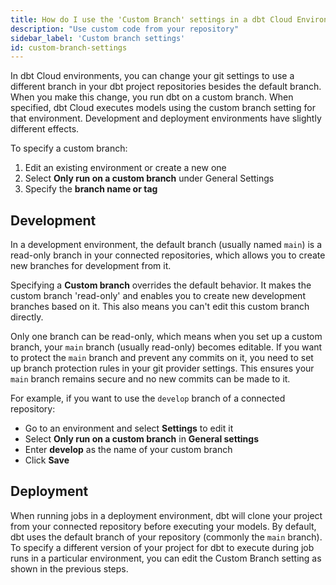 ```yaml
---
title: How do I use the 'Custom Branch' settings in a dbt Cloud Environment?
description: "Use custom code from your repository"
sidebar_label: 'Custom branch settings'
id: custom-branch-settings
---
```


In dbt Cloud environments, you can change your git settings to use a different branch in your dbt project repositories besides the default branch. When you make this change, you run dbt on a custom branch. When specified, dbt Cloud executes models using the custom branch setting for that environment. Development and deployment environments have slightly different effects.

To specify a custom branch:
1. Edit an existing environment or create a new one
2. Select **Only run on a custom branch** under General Settings
3. Specify the **branch name or tag**


## Development

In a development environment, the default branch (usually named `main`) is a read-only branch in your connected repositories, which allows you to create new branches for development from it.  

Specifying a **Custom branch** overrides the default behavior. It makes the custom branch 'read-only' and enables you to create new development branches based on it. This also means you can't edit this custom branch directly.

Only one branch can be read-only, which means when you set up a custom branch, your `main` branch (usually read-only) becomes editable. If you want to protect the `main` branch and prevent any commits on it, you need to set up branch protection rules in your git provider settings. This ensures your `main` branch remains secure and no new commits can be made to it.

For example, if you want to use the `develop` branch of a connected repository:

- Go to an environment and select **Settings** to edit it
- Select  **Only run on a custom branch** in **General settings**
- Enter **develop** as the name of your custom branch
- Click **Save**

<Lightbox src="/img/docs/dbt-cloud/cloud-configuring-dbt-cloud/dev-environment-custom-branch.png" width="70%" title="Configuring a custom base repository branch"/>

## Deployment

When running jobs in a deployment environment, dbt will clone your project from your connected repository before executing your models. By default, dbt uses the default branch of your repository (commonly the `main` branch). To specify a different version of your project for dbt to execute during job runs in a particular environment, you can edit the Custom Branch setting as shown in the previous steps. 
